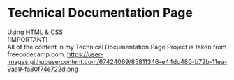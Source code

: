 # Technical Documentation Page

Using HTML & CSS <br>
[IMPORTANT]<br>
All of the content in my Technical Documentation Page Project is taken from freecodecamp.com. 
https://user-images.githubusercontent.com/67424069/85811346-e44dc480-b72b-11ea-9aa9-fa80f74e722d.png
